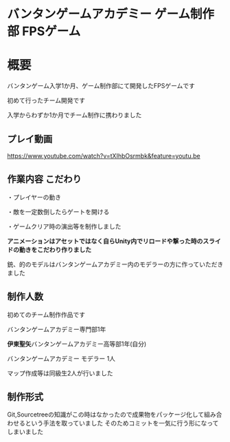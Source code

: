 # バンタンゲームアカデミー ゲーム制作部 FPSゲーム

# 概要

バンタンゲーム入学1か月、ゲーム制作部にて開発したFPSゲームです

初めて行ったチーム開発です

入学からわずか1か月でチーム制作に携わりました

## プレイ動画

https://www.youtube.com/watch?v=tXIhbOsrmbk&feature=youtu.be

## 作業内容 こだわり

・プレイヤーの動き

・敵を一定数倒したらゲートを開ける

・ゲームクリア時の演出等を制作しました

**アニメーションはアセットではなく自らUnity内でリロードや撃った時のスライドの動きをこだわり作りました**

銃、的のモデルはバンタンゲームアカデミー内のモデラーの方に作っていただきました

## 制作人数

初めてのチーム制作作品です


バンタンゲームアカデミー専門部1年


**伊東聖矢**バンタンゲームアカデミー高等部1年(自分) 


バンタンゲームアカデミー モデラー 1人


マップ作成等は同級生2人が行いました


## 制作形式
Git,Sourcetreeの知識がこの時はなかったので成果物をパッケージ化して組み合わせるという手法を取っていました
そのためコミットを一気に行う形になってしまいました
